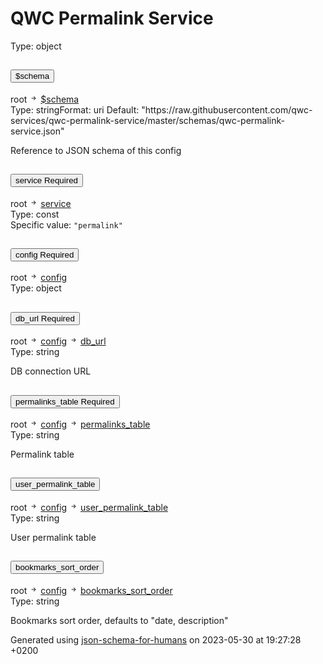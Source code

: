 <!DOCTYPE html><html lang=en> <head><link rel=stylesheet type=text/css href="https://fonts.googleapis.com/css?family=Overpass:300,400,600,800"><script src=https://code.jquery.com/jquery-3.4.1.min.js integrity="sha256-CSXorXvZcTkaix6Yvo6HppcZGetbYMGWSFlBw8HfCJo=" crossorigin=anonymous></script><link href=https://stackpath.bootstrapcdn.com/bootstrap/4.3.1/css/bootstrap.min.css rel=stylesheet integrity=sha384-ggOyR0iXCbMQv3Xipma34MD+dH/1fQ784/j6cY/iJTQUOhcWr7x9JvoRxT2MZw1T crossorigin=anonymous><script src=https://stackpath.bootstrapcdn.com/bootstrap/4.3.1/js/bootstrap.min.js integrity=sha384-JjSmVgyd0p3pXB1rRibZUAYoIIy6OrQ6VrjIEaFf/nJGzIxFDsf4x0xIM+B07jRM crossorigin=anonymous></script><link rel=stylesheet type=text/css href=schema_doc.css><script src=https://use.fontawesome.com/facf9fa52c.js></script><script src=schema_doc.min.js></script><meta charset=utf-8><title>QWC Permalink Service</title></head> <body onload=anchorOnLoad(); id=root><h1>QWC Permalink Service</h1> <div class=breadcrumbs></div><span class="badge badge-dark value-type">Type: object</span><br> <div class=accordion id=accordion$schema> <div class=card> <div class=card-header id=heading$schema> <h2 class=mb-0> <button class="btn btn-link property-name-button" type=button data-toggle=collapse data-target=#$schema aria-expanded aria-controls=$schema onclick="setAnchor('#$schema')"><span class=property-name>$schema</span></button> </h2> </div> <div id=$schema class="collapse property-definition-div" aria-labelledby=heading$schema data-parent=#accordion$schema> <div class="card-body pl-5"> <div class=breadcrumbs>root <svg width=1em height=1em viewbox="0 0 16 16" class="bi bi-arrow-right-short" fill=currentColor xmlns=http://www.w3.org/2000/svg> <path fill-rule=evenodd d="M4 8a.5.5 0 0 1 .5-.5h5.793L8.146 5.354a.5.5 0 1 1 .708-.708l3 3a.5.5 0 0 1 0 .708l-3 3a.5.5 0 0 1-.708-.708L10.293 8.5H4.5A.5.5 0 0 1 4 8z"/> </svg> <a href=#$schema onclick="anchorLink('$schema')">$schema</a></div><span class="badge badge-dark value-type">Type: string</span><span class="badge badge-info value-type">Format: uri</span> <span class="badge badge-success default-value">Default: "https://raw.githubusercontent.com/qwc-services/qwc-permalink-service/master/schemas/qwc-permalink-service.json"</span><br> <span class=description><p>Reference to JSON schema of this config</p> </span> </div> </div> </div> </div> <div class=accordion id=accordionservice> <div class=card> <div class=card-header id=headingservice> <h2 class=mb-0> <button class="btn btn-link property-name-button" type=button data-toggle=collapse data-target=#service aria-expanded aria-controls=service onclick="setAnchor('#service')"><span class=property-name>service</span> <span class="badge badge-warning required-property">Required</span></button> </h2> </div> <div id=service class="collapse property-definition-div" aria-labelledby=headingservice data-parent=#accordionservice> <div class="card-body pl-5"> <div class=breadcrumbs>root <svg width=1em height=1em viewbox="0 0 16 16" class="bi bi-arrow-right-short" fill=currentColor xmlns=http://www.w3.org/2000/svg> <path fill-rule=evenodd d="M4 8a.5.5 0 0 1 .5-.5h5.793L8.146 5.354a.5.5 0 1 1 .708-.708l3 3a.5.5 0 0 1 0 .708l-3 3a.5.5 0 0 1-.708-.708L10.293 8.5H4.5A.5.5 0 0 1 4 8z"/> </svg> <a href=#service onclick="anchorLink('service')">service</a></div><span class="badge badge-dark value-type">Type: const</span><br> <span class=const-value id=service_const>Specific value: <code>"permalink"</code></span> </div> </div> </div> </div> <div class=accordion id=accordionconfig> <div class=card> <div class=card-header id=headingconfig> <h2 class=mb-0> <button class="btn btn-link property-name-button" type=button data-toggle=collapse data-target=#config aria-expanded aria-controls=config onclick="setAnchor('#config')"><span class=property-name>config</span> <span class="badge badge-warning required-property">Required</span></button> </h2> </div> <div id=config class="collapse property-definition-div" aria-labelledby=headingconfig data-parent=#accordionconfig> <div class="card-body pl-5"> <div class=breadcrumbs>root <svg width=1em height=1em viewbox="0 0 16 16" class="bi bi-arrow-right-short" fill=currentColor xmlns=http://www.w3.org/2000/svg> <path fill-rule=evenodd d="M4 8a.5.5 0 0 1 .5-.5h5.793L8.146 5.354a.5.5 0 1 1 .708-.708l3 3a.5.5 0 0 1 0 .708l-3 3a.5.5 0 0 1-.708-.708L10.293 8.5H4.5A.5.5 0 0 1 4 8z"/> </svg> <a href=#config onclick="anchorLink('config')">config</a></div><span class="badge badge-dark value-type">Type: object</span><br> <div class=accordion id=accordionconfig_db_url> <div class=card> <div class=card-header id=headingconfig_db_url> <h2 class=mb-0> <button class="btn btn-link property-name-button" type=button data-toggle=collapse data-target=#config_db_url aria-expanded aria-controls=config_db_url onclick="setAnchor('#config_db_url')"><span class=property-name>db_url</span> <span class="badge badge-warning required-property">Required</span></button> </h2> </div> <div id=config_db_url class="collapse property-definition-div" aria-labelledby=headingconfig_db_url data-parent=#accordionconfig_db_url> <div class="card-body pl-5"> <div class=breadcrumbs>root <svg width=1em height=1em viewbox="0 0 16 16" class="bi bi-arrow-right-short" fill=currentColor xmlns=http://www.w3.org/2000/svg> <path fill-rule=evenodd d="M4 8a.5.5 0 0 1 .5-.5h5.793L8.146 5.354a.5.5 0 1 1 .708-.708l3 3a.5.5 0 0 1 0 .708l-3 3a.5.5 0 0 1-.708-.708L10.293 8.5H4.5A.5.5 0 0 1 4 8z"/> </svg> <a href=#config onclick="anchorLink('config')">config</a> <svg width=1em height=1em viewbox="0 0 16 16" class="bi bi-arrow-right-short" fill=currentColor xmlns=http://www.w3.org/2000/svg> <path fill-rule=evenodd d="M4 8a.5.5 0 0 1 .5-.5h5.793L8.146 5.354a.5.5 0 1 1 .708-.708l3 3a.5.5 0 0 1 0 .708l-3 3a.5.5 0 0 1-.708-.708L10.293 8.5H4.5A.5.5 0 0 1 4 8z"/> </svg> <a href=#config_db_url onclick="anchorLink('config_db_url')">db_url</a></div><span class="badge badge-dark value-type">Type: string</span><br> <span class=description><p>DB connection URL</p> </span> </div> </div> </div> </div> <div class=accordion id=accordionconfig_permalinks_table> <div class=card> <div class=card-header id=headingconfig_permalinks_table> <h2 class=mb-0> <button class="btn btn-link property-name-button" type=button data-toggle=collapse data-target=#config_permalinks_table aria-expanded aria-controls=config_permalinks_table onclick="setAnchor('#config_permalinks_table')"><span class=property-name>permalinks_table</span> <span class="badge badge-warning required-property">Required</span></button> </h2> </div> <div id=config_permalinks_table class="collapse property-definition-div" aria-labelledby=headingconfig_permalinks_table data-parent=#accordionconfig_permalinks_table> <div class="card-body pl-5"> <div class=breadcrumbs>root <svg width=1em height=1em viewbox="0 0 16 16" class="bi bi-arrow-right-short" fill=currentColor xmlns=http://www.w3.org/2000/svg> <path fill-rule=evenodd d="M4 8a.5.5 0 0 1 .5-.5h5.793L8.146 5.354a.5.5 0 1 1 .708-.708l3 3a.5.5 0 0 1 0 .708l-3 3a.5.5 0 0 1-.708-.708L10.293 8.5H4.5A.5.5 0 0 1 4 8z"/> </svg> <a href=#config onclick="anchorLink('config')">config</a> <svg width=1em height=1em viewbox="0 0 16 16" class="bi bi-arrow-right-short" fill=currentColor xmlns=http://www.w3.org/2000/svg> <path fill-rule=evenodd d="M4 8a.5.5 0 0 1 .5-.5h5.793L8.146 5.354a.5.5 0 1 1 .708-.708l3 3a.5.5 0 0 1 0 .708l-3 3a.5.5 0 0 1-.708-.708L10.293 8.5H4.5A.5.5 0 0 1 4 8z"/> </svg> <a href=#config_permalinks_table onclick="anchorLink('config_permalinks_table')">permalinks_table</a></div><span class="badge badge-dark value-type">Type: string</span><br> <span class=description><p>Permalink table</p> </span> </div> </div> </div> </div> <div class=accordion id=accordionconfig_user_permalink_table> <div class=card> <div class=card-header id=headingconfig_user_permalink_table> <h2 class=mb-0> <button class="btn btn-link property-name-button" type=button data-toggle=collapse data-target=#config_user_permalink_table aria-expanded aria-controls=config_user_permalink_table onclick="setAnchor('#config_user_permalink_table')"><span class=property-name>user_permalink_table</span></button> </h2> </div> <div id=config_user_permalink_table class="collapse property-definition-div" aria-labelledby=headingconfig_user_permalink_table data-parent=#accordionconfig_user_permalink_table> <div class="card-body pl-5"> <div class=breadcrumbs>root <svg width=1em height=1em viewbox="0 0 16 16" class="bi bi-arrow-right-short" fill=currentColor xmlns=http://www.w3.org/2000/svg> <path fill-rule=evenodd d="M4 8a.5.5 0 0 1 .5-.5h5.793L8.146 5.354a.5.5 0 1 1 .708-.708l3 3a.5.5 0 0 1 0 .708l-3 3a.5.5 0 0 1-.708-.708L10.293 8.5H4.5A.5.5 0 0 1 4 8z"/> </svg> <a href=#config onclick="anchorLink('config')">config</a> <svg width=1em height=1em viewbox="0 0 16 16" class="bi bi-arrow-right-short" fill=currentColor xmlns=http://www.w3.org/2000/svg> <path fill-rule=evenodd d="M4 8a.5.5 0 0 1 .5-.5h5.793L8.146 5.354a.5.5 0 1 1 .708-.708l3 3a.5.5 0 0 1 0 .708l-3 3a.5.5 0 0 1-.708-.708L10.293 8.5H4.5A.5.5 0 0 1 4 8z"/> </svg> <a href=#config_user_permalink_table onclick="anchorLink('config_user_permalink_table')">user_permalink_table</a></div><span class="badge badge-dark value-type">Type: string</span><br> <span class=description><p>User permalink table</p> </span> </div> </div> </div> </div> <div class=accordion id=accordionconfig_bookmarks_sort_order> <div class=card> <div class=card-header id=headingconfig_bookmarks_sort_order> <h2 class=mb-0> <button class="btn btn-link property-name-button" type=button data-toggle=collapse data-target=#config_bookmarks_sort_order aria-expanded aria-controls=config_bookmarks_sort_order onclick="setAnchor('#config_bookmarks_sort_order')"><span class=property-name>bookmarks_sort_order</span></button> </h2> </div> <div id=config_bookmarks_sort_order class="collapse property-definition-div" aria-labelledby=headingconfig_bookmarks_sort_order data-parent=#accordionconfig_bookmarks_sort_order> <div class="card-body pl-5"> <div class=breadcrumbs>root <svg width=1em height=1em viewbox="0 0 16 16" class="bi bi-arrow-right-short" fill=currentColor xmlns=http://www.w3.org/2000/svg> <path fill-rule=evenodd d="M4 8a.5.5 0 0 1 .5-.5h5.793L8.146 5.354a.5.5 0 1 1 .708-.708l3 3a.5.5 0 0 1 0 .708l-3 3a.5.5 0 0 1-.708-.708L10.293 8.5H4.5A.5.5 0 0 1 4 8z"/> </svg> <a href=#config onclick="anchorLink('config')">config</a> <svg width=1em height=1em viewbox="0 0 16 16" class="bi bi-arrow-right-short" fill=currentColor xmlns=http://www.w3.org/2000/svg> <path fill-rule=evenodd d="M4 8a.5.5 0 0 1 .5-.5h5.793L8.146 5.354a.5.5 0 1 1 .708-.708l3 3a.5.5 0 0 1 0 .708l-3 3a.5.5 0 0 1-.708-.708L10.293 8.5H4.5A.5.5 0 0 1 4 8z"/> </svg> <a href=#config_bookmarks_sort_order onclick="anchorLink('config_bookmarks_sort_order')">bookmarks_sort_order</a></div><span class="badge badge-dark value-type">Type: string</span><br> <span class=description><p>Bookmarks sort order, defaults to "date, description"</p> </span> </div> </div> </div> </div> </div> </div> </div> </div> <footer> <p class=generated-by-footer>Generated using <a href=https://github.com/coveooss/json-schema-for-humans>json-schema-for-humans</a> on 2023-05-30 at 19:27:28 +0200</p> </footer></body> </html>